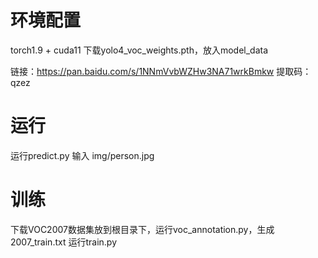 # 环境配置
torch1.9 + cuda11
下载yolo4_voc_weights.pth，放入model_data

链接：https://pan.baidu.com/s/1NNmVvbWZHw3NA71wrkBmkw 
提取码：qzez

# 运行
运行predict.py
输入 img/person.jpg

# 训练
下载VOC2007数据集放到根目录下，运行voc_annotation.py，生成2007_train.txt
运行train.py
